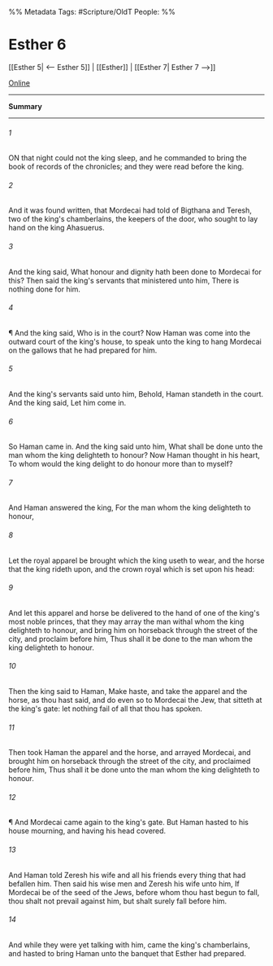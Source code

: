 

%% Metadata
Tags: #Scripture/OldT
People: 
%%
# Esther 6
[[Esther 5| <-- Esther 5]] | [[Esther]] | [[Esther 7| Esther 7 -->]]

[Online](https://churchofjesuschrist.org/study/scriptures/ot/esth/6?lang=eng)

---
__Summary__



---

###### 1
ON that night could not the king sleep, and he commanded to bring the book of records of the chronicles; and they were read before the king.
###### 2
And it was found written, that Mordecai had told of Bigthana and Teresh, two of the king's chamberlains, the keepers of the door, who sought to lay hand on the king Ahasuerus.
###### 3
And the king said, What honour and dignity hath been done to Mordecai for this?  Then said the king's servants that ministered unto him, There is nothing done for him.
###### 4
¶ And the king said, Who is in the court?  Now Haman was come into the outward court of the king's house, to speak unto the king to hang Mordecai on the gallows that he had prepared for him.
###### 5
And the king's servants said unto him, Behold, Haman standeth in the court.  And the king said, Let him come in.
###### 6
So Haman came in.  And the king said unto him, What shall be done unto the man whom the king delighteth to honour?  Now Haman thought in his heart, To whom would the king delight to do honour more than to myself?
###### 7
And Haman answered the king, For the man whom the king delighteth to honour,
###### 8
Let the royal apparel be brought which the king useth to wear, and the horse that the king rideth upon, and the crown royal which is set upon his head:
###### 9
And let this apparel and horse be delivered to the hand of one of the king's most noble princes, that they may array the man withal whom the king delighteth to honour, and bring him on horseback through the street of the city, and proclaim before him, Thus shall it be done to the man whom the king delighteth to honour.
###### 10
Then the king said to Haman, Make haste, and take the apparel and the horse, as thou hast said, and do even so to Mordecai the Jew, that sitteth at the king's gate: let nothing fail of all that thou has spoken.
###### 11
Then took Haman the apparel and the horse, and arrayed Mordecai, and brought him on horseback through the street of the city, and proclaimed before him, Thus shall it be done unto the man whom the king delighteth to honour.
###### 12
¶ And Mordecai came again to the king's gate.  But Haman hasted to his house mourning, and having his head covered.
###### 13
And Haman told Zeresh his wife and all his friends every thing that had befallen him.  Then said his wise men and Zeresh his wife unto him, If Mordecai be of the seed of the Jews, before whom thou hast begun to fall, thou shalt not prevail against him, but shalt surely fall before him.
###### 14
And while they were yet talking with him, came the king's chamberlains, and hasted to bring Haman unto the banquet that Esther had prepared.



